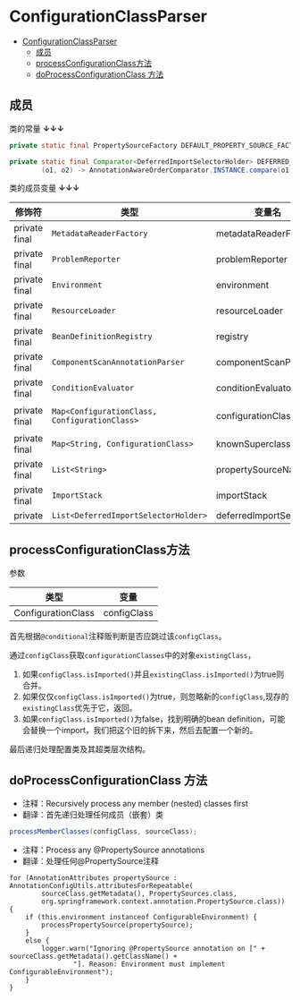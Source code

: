 # ConfigurationClassParser

<!-- TOC -->

- [ConfigurationClassParser](#configurationclassparser)
	- [成员](#%E6%88%90%E5%91%98)
	- [processConfigurationClass方法](#processconfigurationclass%E6%96%B9%E6%B3%95)
	- [doProcessConfigurationClass 方法](#doprocessconfigurationclass-%E6%96%B9%E6%B3%95)

<!-- /TOC -->

## 成员

类的常量 **↓↓↓**

``` java
private static final PropertySourceFactory DEFAULT_PROPERTY_SOURCE_FACTORY = new DefaultPropertySourceFactory();

private static final Comparator<DeferredImportSelectorHolder> DEFERRED_IMPORT_COMPARATOR =
		(o1, o2) -> AnnotationAwareOrderComparator.INSTANCE.compare(o1.getImportSelector(), o2.getImportSelector());
```

类的成员变量 **↓↓↓**

| 修饰符 | 类型  | 变量名 | 默认值
---|---|---|---
| private final | `MetadataReaderFactory` | metadataReaderFactory | 初始化赋值
| private final | `ProblemReporter` | problemReporter | 初始化赋值
| private final | `Environment` | environment | 初始化赋值
| private final | `ResourceLoader` | resourceLoader | 初始化赋值
| private final | `BeanDefinitionRegistry` | registry | 初始化赋值
| private final | `ComponentScanAnnotationParser` | componentScanParser | 初始化赋值
| private final | `ConditionEvaluator` | conditionEvaluator | 初始化赋值
| private final | `Map<ConfigurationClass, ConfigurationClass>` | configurationClasses | `new LinkedHashMap<>()`
| private final | `Map<String, ConfigurationClass>` | knownSuperclasses | `new HashMap<>()`
| private final | `List<String>` | propertySourceNames | `new ArrayList<>()`
| private final | `ImportStack` | importStack | `new ImportStack()`
| private  | `List<DeferredImportSelectorHolder>` | deferredImportSelectors | 


## processConfigurationClass方法

参数

| 类型  | 变量  |
|---|---|
| ConfigurationClass  | configClass  |

首先根据`@conditional`注释贩判断是否应跳过该`configClass`。

通过`configClass`获取`configurationClasses`中的对象`existingClass`，

1. 如果`configClass.isImported()`并且`existingClass.isImported()`为true则合并。
2. 如果仅仅`configClass.isImported()`为true，则忽略新的`configClass`,现存的`existingClass`优先于它，返回。
3. 如果`configClass.isImported()`为false，找到明确的bean definition，可能会替换一个import，我们把这个旧的拆下来，然后去配置一个新的。


最后递归处理配置类及其超类层次结构。

## doProcessConfigurationClass 方法

- 注释：Recursively process any member (nested) classes first
- 翻译：首先递归处理任何成员（嵌套）类

``` java
processMemberClasses(configClass, sourceClass);
```

- 注释：Process any @PropertySource annotations
- 翻译：处理任何@PropertySource注释

```
for (AnnotationAttributes propertySource : AnnotationConfigUtils.attributesForRepeatable(
		sourceClass.getMetadata(), PropertySources.class,
		org.springframework.context.annotation.PropertySource.class)) {
	if (this.environment instanceof ConfigurableEnvironment) {
		processPropertySource(propertySource);
	}
	else {
		logger.warn("Ignoring @PropertySource annotation on [" + sourceClass.getMetadata().getClassName() +
				"]. Reason: Environment must implement ConfigurableEnvironment");
	}
}
```
